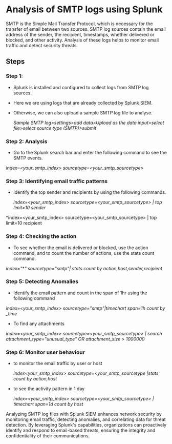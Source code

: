 # Analysis of SMTP logs using Splunk
SMTP is the Simple Mail Transfer Protocol, which is necessary for the transfer of email between two sources. SMTP log sources contain the email address of the sender, the recipient, timestamps, whether delivered or blocked, and other activity. Analysis of these logs helps to monitor email traffic and detect security threats.

## Steps
### Step 1: 
- Splunk is installed and configured to collect logs from SMTP log sources.
- Here we are using logs that are already collected by Splunk SIEM.
- Otherwise, we can also upload a sample SMTP log file to analyse.

  *Sample SMTP log>settings>add data>Upload as the data input>select file>select source type (SMTP)>submit*
  
### Step 2: Analysis
 - Go to the Splunk search bar and enter the following command to see the SMTP events.
   
  *index=<your_smtp_index> sourcetype=<your_smtp_sourcetype>*

### Step 3: Identifying email traffic patterns

- Identify the top sender and recipients by using the following commands.

  *index=<your_smtp_index> sourcetype=<your_smtp_sourcetype>
| top limit=10 sender*


*index=<your_smtp_index> sourcetype=<your_smtp_sourcetype>
| top limit=10 recipient

### Step 4: Checking the action

- To see whether the email is delivered or blocked, use the action command, and to count the number of actions, use the stats count command.

*index="***" sourcetype="*smtp*"| stats count by action,host,sender,recipient*

### Step 5: Detecting Anomalies

- Identify the email pattern and count in the span of 1hr using the following command

*index=<your_smtp_index> sourcetype="*smtp*"|timechart span=1h count by _time*

- To find any attachments

*index=<your_smtp_index> sourcetype=<your_smtp_sourcetype>
| search attachment_type="unusual_type" OR attachment_size > 1000000*

### Step 6: Monitor user behaviour

- to monitor the email traffic by user or host

  *index<your_smtp_index> sourcetype=<your_smtp_sourcetype
  |stats count by action,host*

- to see the activity pattern in 1 day

  *index=<your_smtp_index> sourcetype=<your_smtp_sourcetype>
| timechart span=1d count by host*

Analyzing SMTP log files with Splunk SIEM enhances network security by monitoring email traffic, detecting anomalies, and correlating data for threat detection. By leveraging Splunk's capabilities, organizations can proactively identify and respond to email-based threats, ensuring the integrity and confidentiality of their communications.
  
